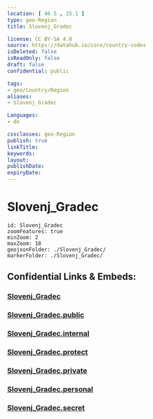 ```yaml
---
location: [ 46.5 , 15.1 ] 
type: geo-Region
title: Slovenj_Gradec

license: CC BY-SA 4.0
source: https://datahub.io/core/country-codes
isDeleted: false
isReadOnly: false
draft: false
confidential: public

tags:
- geo/Country/Region
aliases:
- Slovenj_Gradec

Languages:
- de

cssclasses: geo-Region
publish: true
linkTitle: 
keywords: 
layout: 
publishDate: 
expiryDate: 
---
```


# Slovenj_Gradec

```leaflet
id: Slovenj_Gradec
zoomFeatures: true 
minZoom: 2 
maxZoom: 18
geojsonFolder: ./Slovenj_Gradec/
markerFolder: ./Slovenj_Gradec/
```


## Confidential Links & Embeds: 

### [Slovenj_Gradec](/_Standards/Earth/Continent/Europe/Europe~Central/Slovenia/Regions~Slovenia/Koroška/counties~Koroška/Slovenj_Gradec.md) 

### [Slovenj_Gradec.public](/_public/Earth/Continent/Europe/Europe~Central/Slovenia/Regions~Slovenia/Koroška/counties~Koroška/Slovenj_Gradec.public.md) 

### [Slovenj_Gradec.internal](/_internal/Earth/Continent/Europe/Europe~Central/Slovenia/Regions~Slovenia/Koroška/counties~Koroška/Slovenj_Gradec.internal.md) 

### [Slovenj_Gradec.protect](/_protect/Earth/Continent/Europe/Europe~Central/Slovenia/Regions~Slovenia/Koroška/counties~Koroška/Slovenj_Gradec.protect.md) 

### [Slovenj_Gradec.private](/_private/Earth/Continent/Europe/Europe~Central/Slovenia/Regions~Slovenia/Koroška/counties~Koroška/Slovenj_Gradec.private.md) 

### [Slovenj_Gradec.personal](/_personal/Earth/Continent/Europe/Europe~Central/Slovenia/Regions~Slovenia/Koroška/counties~Koroška/Slovenj_Gradec.personal.md) 

### [Slovenj_Gradec.secret](/_secret/Earth/Continent/Europe/Europe~Central/Slovenia/Regions~Slovenia/Koroška/counties~Koroška/Slovenj_Gradec.secret.md)


